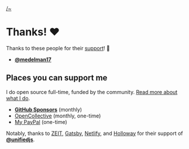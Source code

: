 [/~](/)

# Thanks!  ❤️

Thanks to these people for their [support][gh]!  🤗

*   [**@medelman17**](https://github.com/medelman17)

## Places you can support me

I do open source full-time, funded by the community.
[Read more about what I do][gh].

*   [**GitHub Sponsors**][gh] (monthly)
*   [OpenCollective][oc] (monthly, one-time)
*   [My PayPal][pp] (one-time)

Notably, thanks to [ZEIT][], [Gatsby][], [Netlify][], and [Holloway][]
for their support of [**@unifiedjs**](https://github.com/unifiedjs).

[oc]: https://opencollective.com/unified

[gh]: https://github.com/sponsors/wooorm

[pp]: https://www.paypal.me/sindresorhus

[zeit]: https://zeit.co

[gatsby]: https://www.gatsbyjs.org

[netlify]: https://www.netlify.com

[holloway]: https://www.holloway.com
